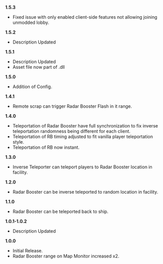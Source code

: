 **1.5.3**
- Fixed issue with only enabled client-side features not allowing joining unmodded lobby.

**1.5.2**
- Description Updated

**1.5.1**
- Description Updated
- Asset file now part of .dll

**1.5.0**
- Addition of Config.

**1.4.1**
- Remote scrap can trigger Radar Booster Flash in it range.

**1.4.0**
- Teleportation of Radar Booster have full synchronization to fix inverse teleportation randomness being different for each client.
- Teleportation of RB timing adjusted to fit vanilla player teleportation style.
- Teleportation of RB now instant.

**1.3.0**
- Inverse Teleporter can teleport players to Radar Booster location in facility.

**1.2.0**
- Radar Booster can be inverse teleported to random location in facility.

**1.1.0**
- Radar Booster can be teleported back to ship.

**1.0.1-1.0.2**
- Description Updated

**1.0.0**
- Initial Release.
- Radar Booster range on Map Monitor increased x2.